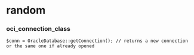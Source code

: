 # random


### oci_connection_class

```$conn = OracleDatabase::getConnection(); // returns a new connection or the same one if already opened```

